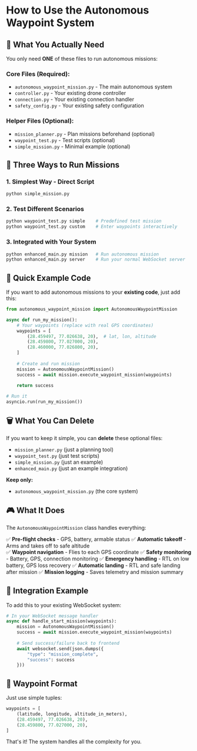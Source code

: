 # How to Use the Autonomous Waypoint System

## 🎯 What You Actually Need

You only need **ONE** of these files to run autonomous missions:

### Core Files (Required):
- `autonomous_waypoint_mission.py` - The main autonomous system
- `controller.py` - Your existing drone controller
- `connection.py` - Your existing connection handler
- `safety_config.py` - Your existing safety configuration

### Helper Files (Optional):
- `mission_planner.py` - Plan missions beforehand (optional)
- `waypoint_test.py` - Test scripts (optional)
- `simple_mission.py` - Minimal example (optional)

## 🚀 Three Ways to Run Missions

### 1. Simplest Way - Direct Script
```bash
python simple_mission.py
```

### 2. Test Different Scenarios
```bash
python waypoint_test.py simple    # Predefined test mission
python waypoint_test.py custom    # Enter waypoints interactively
```

### 3. Integrated with Your System
```bash
python enhanced_main.py mission   # Run autonomous mission
python enhanced_main.py server    # Run your normal WebSocket server
```

## 📝 Quick Example Code

If you want to add autonomous missions to your **existing code**, just add this:

```python
from autonomous_waypoint_mission import AutonomousWaypointMission

async def run_my_mission():
    # Your waypoints (replace with real GPS coordinates)
    waypoints = [
        (28.459497, 77.026638, 20),  # lat, lon, altitude
        (28.459800, 77.027000, 20),
        (28.460000, 77.026800, 20),
    ]
    
    # Create and run mission
    mission = AutonomousWaypointMission()
    success = await mission.execute_waypoint_mission(waypoints)
    
    return success

# Run it
asyncio.run(run_my_mission())
```

## 🗑️ What You Can Delete

If you want to keep it simple, you can **delete** these optional files:
- `mission_planner.py` (just a planning tool)
- `waypoint_test.py` (just test scripts)
- `simple_mission.py` (just an example)
- `enhanced_main.py` (just an example integration)

**Keep only:**
- `autonomous_waypoint_mission.py` (the core system)

## 🎮 What It Does

The `AutonomousWaypointMission` class handles everything:

✅ **Pre-flight checks** - GPS, battery, armable status
✅ **Automatic takeoff** - Arms and takes off to safe altitude  
✅ **Waypoint navigation** - Flies to each GPS coordinate
✅ **Safety monitoring** - Battery, GPS, connection monitoring
✅ **Emergency handling** - RTL on low battery, GPS loss recovery
✅ **Automatic landing** - RTL and safe landing after mission
✅ **Mission logging** - Saves telemetry and mission summary

## 🔧 Integration Example

To add this to your existing WebSocket system:

```python
# In your WebSocket message handler
async def handle_start_mission(waypoints):
    mission = AutonomousWaypointMission()
    success = await mission.execute_waypoint_mission(waypoints)
    
    # Send success/failure back to frontend
    await websocket.send(json.dumps({
        "type": "mission_complete",
        "success": success
    }))
```

## 📍 Waypoint Format

Just use simple tuples:
```python
waypoints = [
    (latitude, longitude, altitude_in_meters),
    (28.459497, 77.026638, 20),
    (28.459800, 77.027000, 20),
]
```

That's it! The system handles all the complexity for you.